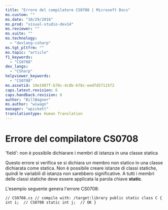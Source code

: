 ```yaml
---
title: "Errore del compilatore CS0708 | Microsoft Docs"
ms.custom: ""
ms.date: "10/29/2016"
ms.prod: "visual-studio-dev14"
ms.reviewer: ""
ms.suite: ""
ms.technology: 
  - "devlang-csharp"
ms.tgt_pltfrm: ""
ms.topic: "article"
f1_keywords: 
  - "CS0708"
dev_langs: 
  - "CSharp"
helpviewer_keywords: 
  - "CS0708"
ms.assetid: 19e1907f-b78c-4c8b-b78c-eedfd57115f2
caps.latest.revision: 6
caps.handback.revision: 6
author: "BillWagner"
ms.author: "wiwagn"
manager: "wpickett"
translationtype: Human Translation
---
```

# Errore del compilatore CS0708
'field': non è possibile dichiarare i membri di istanza in una classe statica  
  
 Questo errore si verifica se si dichiara un membro non statico in una classe dichiarata come statica. Non è possibile creare istanze di classi statiche, quindi le variabili di istanza non sarebbero significative. A tutti i membri delle classi statiche deve essere applicata la parola chiave **static**.  
  
 L'esempio seguente genera l'errore CS0708:  
  
```  
// CS0708.cs // compile with: /target:library public static class C { int i;  // CS0708 static int j;  // OK }  
```